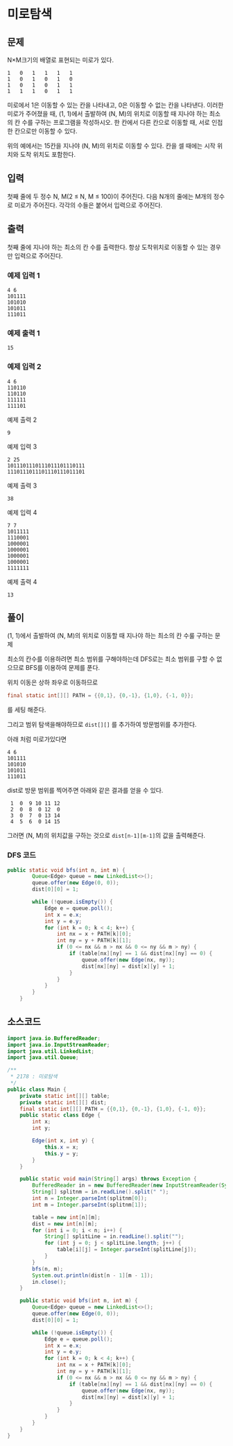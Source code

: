 

# 미로탐색

## 문제

N×M크기의 배열로 표현되는 미로가 있다.

```
1	0	1	1	1	1
1	0	1	0	1	0
1	0	1	0	1	1
1	1	1	0	1	1
```

미로에서 1은 이동할 수 있는 칸을 나타내고, 0은 이동할 수 없는 칸을 나타낸다. 이러한 미로가 주어졌을 때, (1, 1)에서 출발하여 (N, M)의 위치로 이동할 때 지나야 하는 최소의 칸 수를 구하는 프로그램을 작성하시오. 한 칸에서 다른 칸으로 이동할 때, 서로 인접한 칸으로만 이동할 수 있다.

위의 예에서는 15칸을 지나야 (N, M)의 위치로 이동할 수 있다. 칸을 셀 때에는 시작 위치와 도착 위치도 포함한다.

## 입력

첫째 줄에 두 정수 N, M(2 ≤ N, M ≤ 100)이 주어진다. 다음 N개의 줄에는 M개의 정수로 미로가 주어진다. 각각의 수들은 붙어서 입력으로 주어진다.

## 출력

첫째 줄에 지나야 하는 최소의 칸 수를 출력한다. 항상 도착위치로 이동할 수 있는 경우만 입력으로 주어진다.

### 예제 입력 1
```
4 6
101111
101010
101011
111011
```

### 예제 출력 1
```
15
```
### 예제 입력 2
```
4 6
110110
110110
111111
111101
```
예제 출력 2
```
9
```
예제 입력 3
```
2 25
1011101110111011101110111
1110111011101110111011101
```
예제 출력 3
```
38
```
예제 입력 4
```
7 7
1011111
1110001
1000001
1000001
1000001
1000001
1111111
```
예제 출력 4
```
13
```

## 풀이

(1, 1)에서 출발하여 (N, M)의 위치로 이동할 때 지나야 하는 최소의 칸 수룰 구하는 문제

최소의 칸수를 이용하려면 최소 범위를 구해야하는데 DFS로는 최소 범위를 구할 수 없으므로 BFS를 이용하여 문제를 푼다.

위치 이동은 상하 좌우로 이동하므로
```java
final static int[][] PATH = {{0,1}, {0,-1}, {1,0}, {-1, 0}};
```
를 세팅 해준다.

그리고 범위 탐색을해야하므로 `dist[][]` 를 추가하여 방문범위를 추가한다.

아래 처럼 미로가있다면 
```
4 6
101111
101010
101011
111011
```
dist로 방문 범위를 찍어주면 아래와 같은 결과를 얻을 수 있다.

```
 1  0  9 10 11 12 
 2  0  8  0 12  0 
 3  0  7  0 13 14 
 4  5  6  0 14 15 
```

그러면 (N, M)의 위치값을 구하는 것으로 `dist[n-1][m-1]`의 값을 출력해준다.

### DFS 코드 
```java
public static void bfs(int n, int m) {
        Queue<Edge> queue = new LinkedList<>();
        queue.offer(new Edge(0, 0));
        dist[0][0] = 1;

        while (!queue.isEmpty()) {
            Edge e = queue.poll();
            int x = e.x;
            int y = e.y;
            for (int k = 0; k < 4; k++) {
                int nx = x + PATH[k][0];
                int ny = y + PATH[k][1];
                if (0 <= nx && n > nx && 0 <= ny && m > ny) {
                    if (table[nx][ny] == 1 && dist[nx][ny] == 0) {
                        queue.offer(new Edge(nx, ny));
                        dist[nx][ny] = dist[x][y] + 1;
                    }
                }
            }
        }
    }
```

## 소스코드

```java
import java.io.BufferedReader;
import java.io.InputStreamReader;
import java.util.LinkedList;
import java.util.Queue;

/**
 * 2178 : 미로탐색
 */
public class Main {
    private static int[][] table;
    private static int[][] dist;
    final static int[][] PATH = {{0,1}, {0,-1}, {1,0}, {-1, 0}};
    public static class Edge {
        int x;
        int y;

        Edge(int x, int y) {
            this.x = x;
            this.y = y;
        }
    }

    public static void main(String[] args) throws Exception {
        BufferedReader in = new BufferedReader(new InputStreamReader(System.in));
        String[] splitnm = in.readLine().split(" ");
        int n = Integer.parseInt(splitnm[0]);
        int m = Integer.parseInt(splitnm[1]);

        table = new int[n][m];
        dist = new int[n][m];
        for (int i = 0; i < n; i++) {
            String[] splitLine = in.readLine().split("");
            for (int j = 0; j < splitLine.length; j++) {
                table[i][j] = Integer.parseInt(splitLine[j]);
            }
        }
        bfs(n, m);
        System.out.println(dist[n - 1][m - 1]);
        in.close();
    }

    public static void bfs(int n, int m) {
        Queue<Edge> queue = new LinkedList<>();
        queue.offer(new Edge(0, 0));
        dist[0][0] = 1;

        while (!queue.isEmpty()) {
            Edge e = queue.poll();
            int x = e.x;
            int y = e.y;
            for (int k = 0; k < 4; k++) {
                int nx = x + PATH[k][0];
                int ny = y + PATH[k][1];
                if (0 <= nx && n > nx && 0 <= ny && m > ny) {
                    if (table[nx][ny] == 1 && dist[nx][ny] == 0) {
                        queue.offer(new Edge(nx, ny));
                        dist[nx][ny] = dist[x][y] + 1;
                    }
                }
            }
        }
    }
}

```
